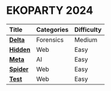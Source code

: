 # EKOPARTY 2024

| Title | Categories | Difficulty |
| :----| :-------- | :------- |
| [**Delta**](./delta/delta-Solution.md) | Forensics | Medium |
| [**Hidden**](./hidden/hidden-Solution.md) | Web | Easy |
| [**Meta**](./Meta/Meta-Solution.md) | AI | Easy |
| [**Spider**](./Spider/Spider-Solution.md) | Web | Easy |
| [**Test**](./Test/Test-Solution.md) | Web | Easy |